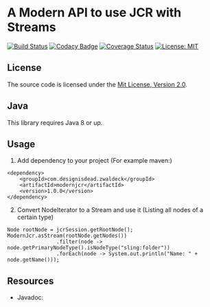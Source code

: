 # A Modern API to use JCR with Streams

[![Build Status](https://travis-ci.org/designisdead/Modern-JCR.svg?branch=master)](https://travis-ci.org/zwaldeck/modern-jcr)
[![Codacy Badge](https://api.codacy.com/project/badge/Grade/2053f6a7c6ee4583940ee68d1bc7ddd5)](https://www.codacy.com/app/designisdead/Modern-JCR?utm_source=github.com&amp;utm_medium=referral&amp;utm_content=designisdead/Modern-JCR&amp;utm_campaign=Badge_Grade)
[![Coverage Status](https://coveralls.io/repos/github/designisdead/Modern-JCR/badge.svg?branch=master)](https://coveralls.io/github/designisdead/Modern-JCR?branch=master)
[![License: MIT](https://img.shields.io/badge/License-MIT-yellow.svg)](https://opensource.org/licenses/MIT)



## License

The source code is licensed under the [Mit License, Version 2.0](https://opensource.org/licenses/MIT).

## Java

This library requires Java 8 or up.

## Usage

1. Add dependency to your project (For example maven:)
```
<dependency>
    <groupId>com.designisdead.zwaldeck</groupId>
    <artifactId>modernjcr</artifactId>
    <version>1.0.0</version>
</dependency>
```
2. Convert NodeIterator to a Stream and use it (Listing all nodes of a certain type)
```
Node rootNode = jcrSession.getRootNode();
ModernJcr.asStream(rootNode.getNodes())
                .filter(node -> node.getPrimaryNodeType().isNodeType("sling:folder"))
                .forEach(node -> System.out.println("Name: " + node.getName()));

```

## Resources

- Javadoc: